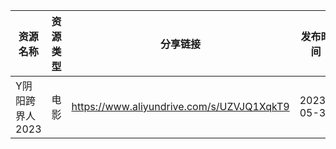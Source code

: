 | 资源名称       | 资源类型 | 分享链接                                      | 发布时间       |
| ---------- | ---- | ----------------------------------------- | ---------- |
| Y阴阳跨界人2023 | 电影   | https://www.aliyundrive.com/s/UZVJQ1XqkT9 | 2023-05-31 |
